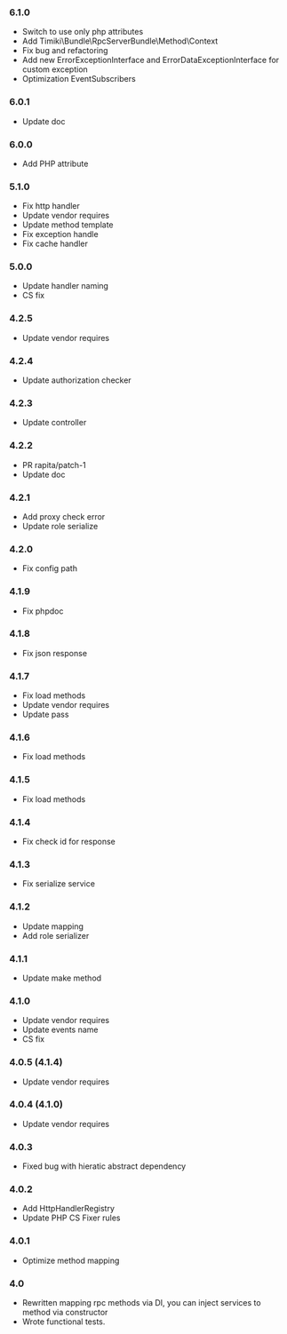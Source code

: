 ### 6.1.0

* Switch to use only php attributes
* Add Timiki\Bundle\RpcServerBundle\Method\Context
* Fix bug and refactoring
* Add new ErrorExceptionInterface and ErrorDataExceptionInterface for custom exception
* Optimization EventSubscribers 

### 6.0.1

* Update doc

### 6.0.0

* Add PHP attribute

### 5.1.0

* Fix http handler
* Update vendor requires
* Update method template
* Fix exception handle
* Fix cache handler

### 5.0.0

* Update handler naming
* CS fix

### 4.2.5

* Update vendor requires

### 4.2.4

* Update authorization checker

### 4.2.3

* Update controller

### 4.2.2

* PR rapita/patch-1
* Update doc

### 4.2.1

* Add proxy check error
* Update role serialize

### 4.2.0

* Fix config path

### 4.1.9

* Fix phpdoc

### 4.1.8

* Fix json response

### 4.1.7

* Fix load methods
* Update vendor requires
* Update pass

### 4.1.6

* Fix load methods

### 4.1.5

* Fix load methods

### 4.1.4

* Fix check id for response

### 4.1.3

* Fix serialize service

### 4.1.2

* Update mapping
* Add role serializer

### 4.1.1

* Update make method

### 4.1.0

* Update vendor requires
* Update events name
* CS fix

### 4.0.5 (4.1.4)

* Update vendor requires

### 4.0.4 (4.1.0)

* Update vendor requires

### 4.0.3

* Fixed bug with hieratic abstract dependency

### 4.0.2

* Add HttpHandlerRegistry
* Update PHP CS Fixer rules

### 4.0.1

* Optimize method mapping

### 4.0

* Rewritten mapping rpc methods via DI, you can inject services to method via constructor
* Wrote functional tests.
 